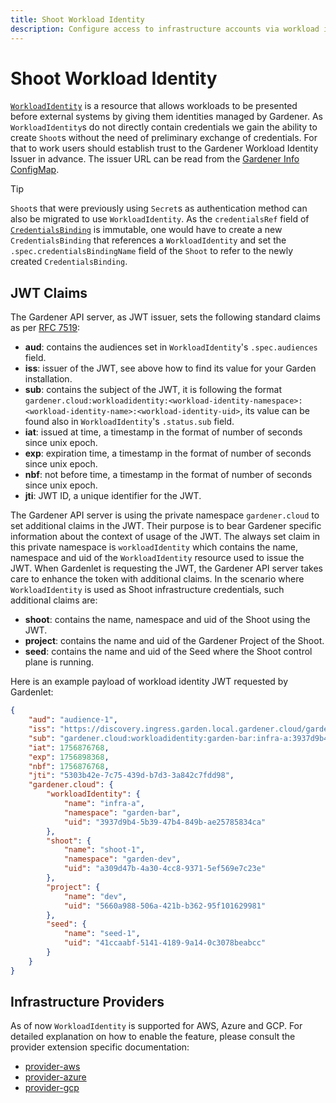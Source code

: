 ```yaml
---
title: Shoot Workload Identity
description: Configure access to infrastructure accounts via workload identity instead of static credentials
---
```


# Shoot Workload Identity

[`WorkloadIdentity`](../../api-reference/security.md#workloadidentity) is a resource that allows workloads to be presented before external systems by giving them identities managed by Gardener.
As `WorkloadIdentity`s do not directly contain credentials we gain the ability to create `Shoot`s without the need of preliminary exchange of credentials.
For that to work users should establish trust to the Gardener Workload Identity Issuer in advance.
The issuer URL can be read from the [Gardener Info ConfigMap](../gardener/gardener_info_configmap.md).

> [!TIP]
> `Shoot`s that were previously using `Secret`s as authentication method can also be migrated to use `WorkloadIdentity`.
> As the `credentialsRef` field of [`CredentialsBinding`](../../api-reference/security.md#credentialsbinding) is immutable,
> one would have to create a new `CredentialsBinding` that references a `WorkloadIdentity` and set the `.spec.credentialsBindingName` field of the `Shoot`
> to refer to the newly created `CredentialsBinding`.

## JWT Claims

The Gardener API server, as JWT issuer, sets the following standard claims as per [RFC 7519](https://datatracker.ietf.org/doc/html/rfc7519):

- **aud**: contains the audiences set in `WorkloadIdentity`'s `.spec.audiences` field.
- **iss**: issuer of the JWT, see above how to find its value for your Garden installation.
- **sub**: contains the subject of the JWT, it is following the format `gardener.cloud:workloadidentity:<workload-identity-namespace>:<workload-identity-name>:<workload-identity-uid>`, its value can be found also in `WorkloadIdentity`'s `.status.sub` field.
- **iat**: issued at time, a timestamp in the format of number of seconds since unix epoch.
- **exp**: expiration time, a timestamp in the format of number of seconds since unix epoch.
- **nbf**: not before time, a timestamp in the format of number of seconds since unix epoch.
- **jti**: JWT ID, a unique identifier for the JWT.

The Gardener API server is using the private namespace `gardener.cloud` to set additional claims in the JWT.
Their purpose is to bear Gardener specific information about the context of usage of the JWT.
The always set claim in this private namespace is `workloadIdentity` which contains the name, namespace and uid of the `WorkloadIdentity` resource used to issue the JWT.
When Gardenlet is requesting the JWT, the Gardener API server takes care to enhance the token with additional claims.
In the scenario where `WorkloadIdentity` is used as Shoot infrastructure credentials, such additional claims are:

- **shoot**: contains the name, namespace and uid of the Shoot using the JWT.
- **project**: contains the name and uid of the Gardener Project of the Shoot.
- **seed**: contains the name and uid of the Seed where the Shoot control plane is running.

Here is an example payload of workload identity JWT requested by Gardenlet:

```json
{
    "aud": "audience-1",
    "iss": "https://discovery.ingress.garden.local.gardener.cloud/garden/workload-identity/issuer",
    "sub": "gardener.cloud:workloadidentity:garden-bar:infra-a:3937d9b4-5b39-47b4-849b-ae25785834ca",
    "iat": 1756876768,
    "exp": 1756898368,
    "nbf": 1756876768,
    "jti": "5303b42e-7c75-439d-b7d3-3a842c7fdd98",
    "gardener.cloud": {
        "workloadIdentity": {
            "name": "infra-a",
            "namespace": "garden-bar",
            "uid": "3937d9b4-5b39-47b4-849b-ae25785834ca"
        },
        "shoot": {
            "name": "shoot-1",
            "namespace": "garden-dev",
            "uid": "a309d47b-4a30-4cc8-9371-5ef569e7c23e"
        },
        "project": {
            "name": "dev",
            "uid": "5660a988-506a-421b-b362-95f101629981"
        },
        "seed": {
            "name": "seed-1",
            "uid": "41ccaabf-5141-4189-9a14-0c3078beabcc"
        }
    }
}
```

## Infrastructure Providers

As of now `WorkloadIdentity` is supported for AWS, Azure and GCP. For detailed explanation on how to enable the feature, please consult the provider extension specific documentation:

- [provider-aws](https://github.com/gardener/gardener-extension-provider-aws/blob/master/docs/usage/usage.md#aws-workload-identity-federation)
- [provider-azure](https://github.com/gardener/gardener-extension-provider-azure/blob/master/docs/usage/usage.md#azure-workload-identity-federation)
- [provider-gcp](https://github.com/gardener/gardener-extension-provider-gcp/blob/master/docs/usage/usage.md#gcp-workload-identity-federation)
